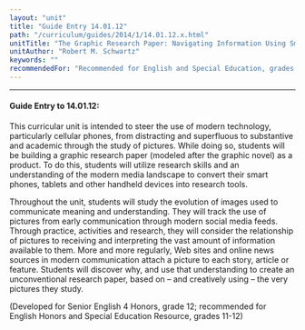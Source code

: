 ```yaml
---
layout: "unit"
title: "Guide Entry 14.01.12"
path: "/curriculum/guides/2014/1/14.01.12.x.html"
unitTitle: "The Graphic Research Paper: Navigating Information Using Smart Phones, Pictures, and Modern Media"
unitAuthor: "Robert M. Schwartz"
keywords: ""
recommendedFor: "Recommended for English and Special Education, grades 11 and 12"
---
```

<body>
<hr/>
<h4>
Guide Entry to 14.01.12:
</h4>
<p>
This curricular unit is intended to steer the use of modern technology, particularly cellular phones, from distracting and superfluous to substantive and academic through the study of pictures. While doing so, students will be building a graphic research paper (modeled after the graphic novel) as a product. To do this, students will utilize research skills and an understanding of the modern media landscape to convert their smart phones, tablets and other handheld devices into research tools.
</p>
<p>
Throughout the unit, students will study the evolution of images used to communicate meaning and understanding. They will track the use of pictures from early communication through modern social media feeds. Through practice, activities and research, they will consider the relationship of pictures to receiving and interpreting the vast amount of information available to them. More and more regularly, Web sites and online news sources in modern communication attach a picture to each story, article or feature. Students will discover why, and use that understanding to create an unconventional research paper, based on – and creatively using – the very pictures they study.
</p>
<p>
(Developed for Senior English 4 Honors, grade 12; recommended for English Honors and Special Education Resource, grades 11-12)
</p>
</body>